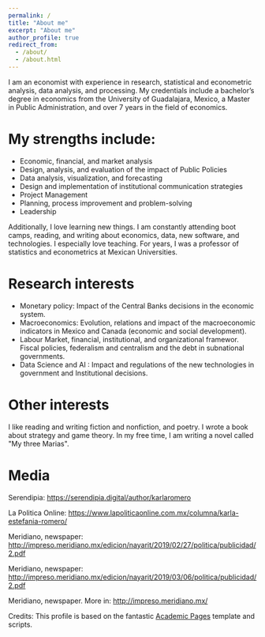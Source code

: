 ```yaml
---
permalink: /
title: "About me"
excerpt: "About me"
author_profile: true
redirect_from: 
  - /about/
  - /about.html
---
```


I am an economist with experience in research, statistical and econometric analysis, data analysis, and processing. My credentials include a bachelor’s degree in economics from the University of Guadalajara, Mexico, a Master in Public Administration, and over 7 years in the field of economics.

# My strengths include:

- Economic, financial, and market analysis
- Design, analysis, and evaluation of the impact of Public Policies
- Data analysis, visualization, and forecasting
- Design and implementation of institutional communication strategies
- Project Management
- Planning, process improvement and problem-solving
- Leadership

Additionally, I love learning new things. I am constantly attending boot camps, reading, and writing about economics, data, new software, and technologies. I especially love teaching. For years, I was a professor of statistics and econometrics at Mexican Universities. 

# Research interests

- Monetary policy: Impact of the Central Banks decisions in the economic system.
- Macroeconomics: Evolution, relations and impact of the macroeconomic indicators in Mexico and Canada (economic and social development).
- Labour Market, financial, institutional, and organizational framewor. Fiscal policies, federalism and centralism and the debt in subnational governments.
- Data Science and AI : Impact and regulations of the new technologies in government and Institutional decisions.

# Other interests

I like reading and writing fiction and nonfiction, and poetry. I wrote a book about strategy and game theory. In my free time, I am writing a novel called "My three Marias". 

# Media

Serendipia: https://serendipia.digital/author/karlaromero

La Politica Online: https://www.lapoliticaonline.com.mx/columna/karla-estefania-romero/

Meridiano, newspaper: http://impreso.meridiano.mx/edicion/nayarit/2019/02/27/politica/publicidad/2.pdf

Meridiano, newspaper: http://impreso.meridiano.mx/edicion/nayarit/2019/03/06/politica/publicidad/2.pdf
                      
Meridiano, newspaper. More in: http://impreso.meridiano.mx/


Credits: This profile is based on the fantastic [Academic Pages](https://academicpages.github.io) template and scripts.
